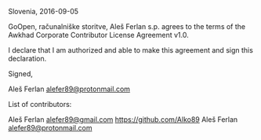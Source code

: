 Slovenia, 2016-09-05

GoOpen, računalniške storitve, Aleš Ferlan s.p. agrees to the terms of the
Awkhad Corporate Contributor License Agreement v1.0.

I declare that I am authorized and able to make this agreement and sign this
declaration.

Signed,

Aleš Ferlan alefer89@protonmail.com

List of contributors:

Aleš Ferlan alefer89@gmail.com https://github.com/Alko89
Aleš Ferlan alefer89@protonmail.com
